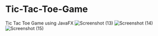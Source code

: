 # Tic-Tac-Toe-Game
Tic Tac Toe Game using JavaFX
![Screenshot (13)](https://github.com/Kasif001/Tic-Tac-Toe-Game/assets/125661964/b71b64e2-8ec0-4916-b767-697e39fd874e)
![Screenshot (14)](https://github.com/Kasif001/Tic-Tac-Toe-Game/assets/125661964/915fe82c-fd30-45e1-b68f-d31bfe6b1aef)
![Screenshot (15)](https://github.com/Kasif001/Tic-Tac-Toe-Game/assets/125661964/6db384bb-27ad-4a3d-ae5f-138a088d209d)
